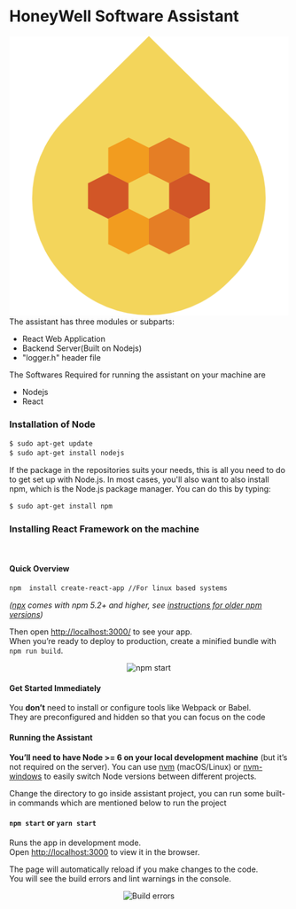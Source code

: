 # HoneyWell Software Assistant
![alt text](https://raw.githubusercontent.com/mdakram28/hda/master/logo.png)
The assistant has three modules or subparts:<br/>
* React Web Application
* Backend Server(Built on Nodejs)
* "logger.h" header file

The Softwares Required for running the assistant on your machine are 
* Nodejs
* React

### Installation of Node 

```sh
$ sudo apt-get update
$ sudo apt-get install nodejs

```
If the package in the repositories suits your needs, this is all you need to do to get set up with Node.js. In most cases, you'll also want to also install npm, which is the Node.js package manager. You can do this by typing:

```sh
$ sudo apt-get install npm

```
### Installing React Framework on the machine
<br/>

#### Quick Overview

```sh
npm  install create-react-app //For linux based systems

```

*([npx](https://medium.com/@maybekatz/introducing-npx-an-npm-package-runner-55f7d4bd282b) comes with npm 5.2+ and higher, see [instructions for older npm versions](https://gist.github.com/gaearon/4064d3c23a77c74a3614c498a8bb1c5f))*

Then open [http://localhost:3000/](http://localhost:3000/) to see your app.<br>
When you’re ready to deploy to production, create a minified bundle with `npm run build`.

<p align='center'>
<img src='https://cdn.rawgit.com/facebook/create-react-app/27b42ac/screencast.svg' width='600' alt='npm start'>
</p>

#### Get Started Immediately

You **don’t** need to install or configure tools like Webpack or Babel.<br>
They are preconfigured and hidden so that you can focus on the code

#### Running the Assistant

**You’ll need to have Node >= 6 on your local development machine** (but it’s not required on the server). You can use [nvm](https://github.com/creationix/nvm#installation) (macOS/Linux) or [nvm-windows](https://github.com/coreybutler/nvm-windows#node-version-manager-nvm-for-windows) to easily switch Node versions between different projects.



Change the directory to go inside assistant project, you can run some built-in commands which are mentioned below to run the project

#### `npm start` or `yarn start`

Runs the app in development mode.<br>
Open [http://localhost:3000](http://localhost:3000) to view it in the browser.

The page will automatically reload if you make changes to the code.<br>
You will see the build errors and lint warnings in the console.

<p align='center'>
<img src='https://cdn.rawgit.com/marionebl/create-react-app/9f62826/screencast-error.svg' width='600' alt='Build errors'>
</p>


